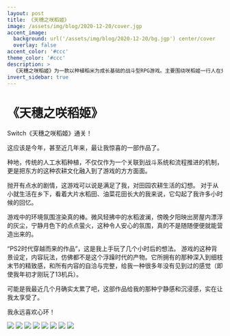 ```yaml
---
layout: post
title: 《天穗之咲稻姬》
image: /assets/img/blog/2020-12-20/cover.jgp
accent_image: 
  background: url('/assets/img/blog/2020-12-20/bg.jgp') center/cover
  overlay: false
accent_color: '#ccc'
theme_color: '#ccc'
description: >
  《天穗之咲稻姬》为一款以种植稻米为成长基础的战斗型RPG游戏。主要围绕咲稻姬一行人在鬼岛上退治鬼族的经历。<br>在2020年11月10日起，分别于Steam、任天堂Switch以及PS4平台上发售。游戏提供日文、繁体中文、英语、韩文四种语言。
invert_sidebar: true
---
```


# 《天穗之咲稻姬》

Switch《天穗之咲稻姬》通关！

这应该是今年，甚至近几年来，最让我惊喜的一部作品了。

种地，传统的人工水稻种植，不仅仅作为一个关联到战斗系统和流程推进的机制，更是把东方的这种农耕文化融入到了游戏的方方面面。

抛开有点水的剧情，这游戏可以说是满足了我，对田园农耕生活的幻想。
对于从小就生活在乡下，看着大片水稻田、油菜花田长大的我来说，它勾起了我许多小时候的回忆。

游戏中的环境氛围渲染真的棒。微风轻拂中的水稻波澜，傍晚夕阳映出房屋内漂浮的灰尘，宁静月色下的点点萤火，这种令人安心的氛围，真的不是随随便便就能营造出来的。 

“PS2时代穿越而来的作品”，这是我上手玩了几个小时后的想法。
游戏的这种背景设定，内容玩法，仿佛都不是这个浮躁时代的产物。它所拥有的那种深入到细枝末节的精致感，和所有内容的自洽与完整，给我一种很多年没有见到过的感觉（即使我年初才刚玩了13机兵）。

可能是我最近几个月确实太累了吧，这部作品给我的那种宁静感和沉浸感，实在让我太享受了。

我永远喜欢心环！


![](/assets/img/blog/2020-12-20/1.jgp)
![](/assets/img/blog/2020-12-20/2.jgp)
![](/assets/img/blog/2020-12-20/3.jgp)
![](/assets/img/blog/2020-12-20/4.jgp)
![](/assets/img/blog/2020-12-20/5.jgp)
![](/assets/img/blog/2020-12-20/6.jgp)
![](/assets/img/blog/2020-12-20/7.jgp)
![](/assets/img/blog/2020-12-20/8.jgp)